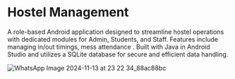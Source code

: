 # Hostel Management
 A role-based Android application designed to streamline hostel operations with dedicated modules for Admin, Students, and Staff. Features include managing in/out timings, mess attendance . Built with Java in Android Studio and utilizes a SQLite database for secure and efficient data handling.

![WhatsApp Image 2024-11-13 at 23 22 34_88ac88bc](https://github.com/user-attachments/assets/7a00c675-87f2-46d3-b3e6-d42ecb032a39)
